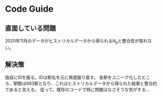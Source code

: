 # Code Guide
## 直面している問題
2020年11月のデータがヒストリカルデータから得られる$N_{p}$と整合性が取れない。
## 解決策
独自にIDを振る。IDは駅名を元に再度振り直す。
各駅をユニーク化したところ、駅数は663駅となり、これはヒストリカルデータから得られた結果と整合的であると言える。
従って、既存のコードで特に問題はなさそうな気がする...